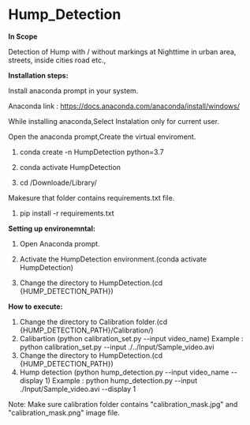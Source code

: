 # Hump_Detection


**In Scope**

   Detection of Hump with / without markings at Nighttime in urban area, streets, inside cities road etc., 


**Installation steps:**

Install anaconda prompt in your system.

Anaconda link : https://docs.anaconda.com/anaconda/install/windows/

While installing anaconda,Select Instalation only for current user.

Open the anaconda prompt,Create the virtual enviroment.
   
  1) conda create -n HumpDetection python=3.7
   
  2) conda activate HumpDetection
   
  3) cd /Downloade/Library/

Makesure that folder contains requirements.txt file.
   
  1) pip install -r requirements.txt
   


**Setting up environemntal:**

1) Open Anaconda prompt.

2) Activate the HumpDetection environment.(conda activate HumpDetection)

3) Change the directory to HumpDetection.(cd {HUMP_DETECTION_PATH})



**How to execute:**
1) Change the directory to Calibration folder.(cd {HUMP_DETECTION_PATH}/Calibration/)
2) Calibartion (python calibration_set.py --input video_name)
Example : python calibration_set.py --input ./../Input/Sample_video.avi
3) Change the directory to HumpDetection.(cd {HUMP_DETECTION_PATH})
4) Hump detection (python hump_detection.py --input video_name --display 1)
Example : python hump_detection.py --input ./Input/Sample_video.avi --display 1

Note: Make sure calibration folder contains "calibration_mask.jpg" and "calibration_mask.png" image file.
